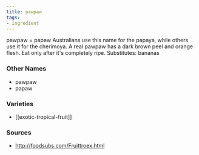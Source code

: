 ```yaml
---
title: pawpaw
tags:
- ingredient
---
```

pawpaw = papaw Australians use this name for the papaya, while others use it for the cherimoya. A real pawpaw has a dark brown peel and orange flesh. Eat only after it's completely ripe. Substitutes: bananas

### Other Names

* pawpaw
* papaw

### Varieties

* [[exotic-tropical-fruit]]

### Sources
* http://foodsubs.com/Fruittroex.html
